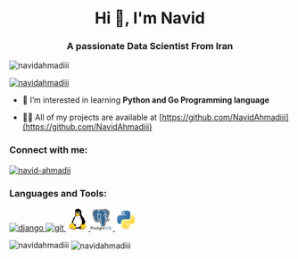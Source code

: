<h1 align="center">Hi 👋, I'm Navid</h1>
<h3 align="center">A passionate Data Scientist From Iran</h3>

<p align="left"> <img src="https://komarev.com/ghpvc/?username=navidahmadiii&label=Profile%20views&color=0e75b6&style=flat" alt="navidahmadiii" /> </p>

<p align="left"> <a href="https://github.com/ryo-ma/github-profile-trophy"><img src="https://github-profile-trophy.vercel.app/?username=navidahmadiii" alt="navidahmadiii" /></a> </p>

- 🌱 I’m interested in learning **Python and Go Programming language**

- 👨‍💻 All of my projects are available at [https://github.com/NavidAhmadiii](https://github.com/NavidAhmadiii)

<h3 align="left">Connect with me:</h3>
<p align="left">
<a href="https://linkedin.com/in/navid-ahmadii" target="blank"><img align="center" src="https://raw.githubusercontent.com/rahuldkjain/github-profile-readme-generator/master/src/images/icons/Social/linked-in-alt.svg" alt="navid-ahmadii" height="30" width="40" /></a>
</p>

<h3 align="left">Languages and Tools:</h3>
<p align="left"> <a href="https://www.djangoproject.com/" target="_blank" rel="noreferrer"> <img src="https://cdn.worldvectorlogo.com/logos/django.svg" alt="django" width="40" height="40"/> </a> <a href="https://git-scm.com/" target="_blank" rel="noreferrer"> <img src="https://www.vectorlogo.zone/logos/git-scm/git-scm-icon.svg" alt="git" width="40" height="40"/> </a> <a href="https://www.linux.org/" target="_blank" rel="noreferrer"> <img src="https://raw.githubusercontent.com/devicons/devicon/master/icons/linux/linux-original.svg" alt="linux" width="40" height="40"/> </a> <a href="https://www.postgresql.org" target="_blank" rel="noreferrer"> <img src="https://raw.githubusercontent.com/devicons/devicon/master/icons/postgresql/postgresql-original-wordmark.svg" alt="postgresql" width="40" height="40"/> </a> <a href="https://www.python.org" target="_blank" rel="noreferrer"> <img src="https://raw.githubusercontent.com/devicons/devicon/master/icons/python/python-original.svg" alt="python" width="40" height="40"/> </a> </p>

<p><img align="left" src="https://github-readme-stats.vercel.app/api/top-langs?username=navidahmadiii&show_icons=true&locale=en&layout=compact" alt="navidahmadiii" /></p>

<p>&nbsp;<img align="center" src="https://github-readme-stats.vercel.app/api?username=navidahmadiii&show_icons=true&locale=en" alt="navidahmadiii" /></p>
